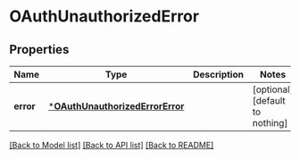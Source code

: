 # OAuthUnauthorizedError


## Properties
Name | Type | Description | Notes
------------ | ------------- | ------------- | -------------
**error** | [***OAuthUnauthorizedErrorError**](OAuthUnauthorizedErrorError.md) |  | [optional] [default to nothing]


[[Back to Model list]](../README.md#models) [[Back to API list]](../README.md#api-endpoints) [[Back to README]](../README.md)


